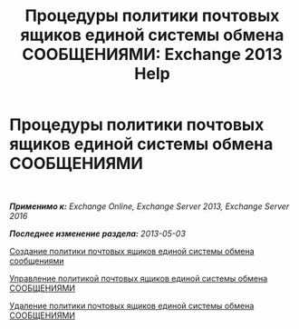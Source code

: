 ﻿---
title: 'Процедуры политики почтовых ящиков единой системы обмена СООБЩЕНИЯМИ: Exchange 2013 Help'
TOCTitle: Процедуры политики почтовых ящиков единой системы обмена СООБЩЕНИЯМИ
ms:assetid: 37db12de-109f-4e81-9e6a-effab2c2171d
ms:mtpsurl: https://technet.microsoft.com/ru-ru/library/JJ851061(v=EXCHG.150)
ms:contentKeyID: 50556360
ms.date: 05/22/2018
mtps_version: v=EXCHG.150
ms.translationtype: MT
---

# Процедуры политики почтовых ящиков единой системы обмена СООБЩЕНИЯМИ

 

_**Применимо к:** Exchange Online, Exchange Server 2013, Exchange Server 2016_

_**Последнее изменение раздела:** 2013-05-03_

[Создание политики почтовых ящиков единой системы обмена сообщениями](create-a-um-mailbox-policy-exchange-2013-help.md)

[Управление политикой почтовых ящиков единой системы обмена СООБЩЕНИЯМИ](manage-a-um-mailbox-policy-exchange-2013-help.md)

[Удаление политики почтовых ящиков единой системы обмена СООБЩЕНИЯМИ](delete-a-um-mailbox-policy-exchange-2013-help.md)

